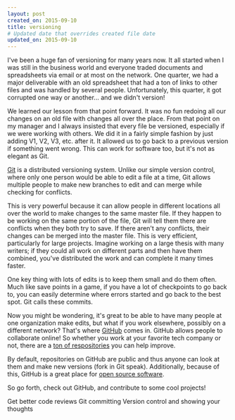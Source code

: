 ```yaml
---
layout: post
created_on: 2015-09-10
title: versioning
# Updated date that overrides created file date
updated_on: 2015-09-10
---
```


I've been a huge fan of versioning for many years now. It all started when I was still in the business world and everyone traded documents and spreadsheets via email or at most on the network. One quarter, we had a major deliverable with an old spreadsheet that had a ton of links to other files and was handled by several people. Unfortunately, this quarter, it got corrupted one way or another... and we didn't version!

We learned our lesson from that point forward. It was no fun redoing all our changes on an old file with changes all over the place. From that point on my manager and I always insisted that every file be versioned, especially if we were working with others. We did it in a fairly simple fashion by just adding V1, V2, V3, etc. after it. It allowed us to go back to a previous version if something went wrong. This can work for software too, but it's not as elegant as Git.

[Git] is a distributed versioning system. Unlike our simple version control, where only one person would be able to edit a file at a time, Git allows multiple people to make new branches to edit and can merge while checking for conflicts.

This is very powerful because it can allow people in different locations all over the world to make changes to the same master file. If they happen to be working on the same portion of the file, Git will tell them there are conflicts when they both try to save. If there aren't any conflicts, their changes can be merged into the master file. This is very efficient, particularly for large projects. Imagine working on a large thesis with many writers; if they could all work on different parts and then have them combined, you've distributed the work and can complete it many times faster.

One key thing with lots of edits is to keep them small and do them often. Much like save points in a game, if you have a lot of checkpoints to go back to, you can easily determine where errors started and go back to the best spot. Git calls these commits.

Now you might be wondering, it's great to be able to have many people at one organization make edits, but what if you work elsewhere, possibly on a different network? That's where [GitHub](https://github.com/) comes in. GitHub allows people to collaborate online! So whether you work at your favorite tech company or not, there are a [ton of respositories](https://github.com/trending?since=monthly) you can help improve.

By default, repositories on GitHub are public and thus anyone can look at them and make new versions (fork in Git speak). Additionally, because of this, GitHub is a great place for [open source software](https://en.wikipedia.org/wiki/Open-source_software).

So go forth, check out GitHub, and contribute to some cool projects!

[Git]: https://en.wikipedia.org/wiki/Git_(software)

Get better code reviews
Git committing
Version control and showing your thoughts
